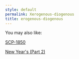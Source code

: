 ```yaml
---
style: default
permalink: Xerogenous-diogenous
title: erogenous-diogenous
---
```

You may also like:

[SCP-1850](http://scp-wiki.net/scp-1850)

[New Year's (Part 2)](http://scp-wiki.net/new-year-s-part-2)
